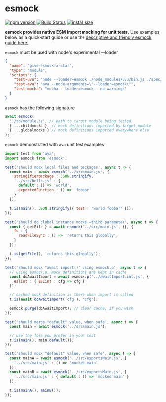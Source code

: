 esmock
======
[![npm version](https://badge.fury.io/js/esmock.svg)](https://badge.fury.io/js/esmock) [![Build Status](https://github.com/iambumblehead/esmock/workflows/nodejs-ci/badge.svg)][2] [![install size](https://packagephobia.now.sh/badge?p=esmock)](https://packagephobia.now.sh/result?p=esmock)

**esmock provides native ESM import mocking for unit tests.** Use examples below as a quick-start guide or use the [descriptive and friendly esmock guide here.][10]

[10]: https://github.com/iambumblehead/esmock/wiki
[0]: http://www.bumblehead.com "bumblehead"
[1]: https://github.com/iambumblehead/esmock/workflows/nodejs-ci/badge.svg "nodejs-ci pipeline"
[2]: https://github.com/iambumblehead/esmock "esmock"



`esmock` must be used with node's experimental --loader
``` json
{
  "name": "give-esmock-a-star",
  "type": "module",
  "scripts": {
    "test-uvu": "node --loader=esmock ./node_modules/uvu/bin.js ./spec/",
    "test-ava": "ava --node-arguments=\"--loader=esmock\"",
    "test-mocha": "mocha --loader=esmock --no-warnings"
  }
}
```

`esmock` has the following signature
``` javascript
await esmock(
  './to/module.js', // path to target module being tested
  { ...childmocks }, // mock definitions imported by target module
  { ...globalmocks } // mock definitions imported everywhere else
);
```

`esmock` demonstrated with `ava` unit test examples
``` javascript
import test from 'ava';
import esmock from 'esmock';

test('should mock local files and packages', async t => {
  const main = await esmock('../src/main.js', {
    stringifierpackage : JSON.stringify,
    '../src/hello.js' : {
      default : () => 'world',
      exportedFunction : () => 'foobar'
    }
  });

  t.is(main(), JSON.stringify({ test : 'world foobar' }));
});

test('should do global instance mocks —third parameter', async t => {
  const { getFile } = await esmock('../src/main.js', {}, {
    fs : {
      readFileSync : () => 'returns this globally';
    }
  });

  t.is(getFile(), 'returns this globally');
});

test('should mock "await import()" using esmock.p', async t => {
  // using esmock.p, mock definitions are kept in cache
  const doAwaitImport = await esmock.p('../awaitImportLint.js', {
    eslint : { ESLint : cfg => cfg }
  });

  // cached mock definition is there when import is called
  t.is(await doAwaitImport('cfg'), 'cfg');

  esmock.purge(doAwaitImport); // clear cache, if you wish
});

test('should merge "default" value, when safe', async t => {
  const main = await esmock('../src/main.js');

  // use the form you prefer in your test
  t.is(main(), main.default());
});

test('should mock "default" value, when safe', async t => {
  const mainA = await esmock('../src/exportsMain.js', {
    '../src/main.js' : () => 'mocked main'
  });
  const mainB = await esmock('../src/exportsMain.js', {
    '../src/main.js' : { default : () => 'mocked main' }
  });

  t.is(mainA(), mainB());
});
```
